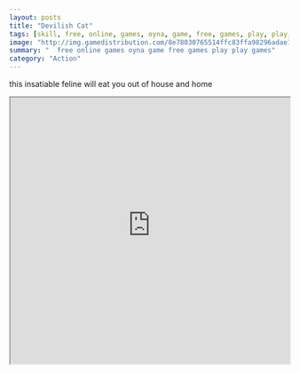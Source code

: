 ```yaml
---
layout: posts
title: "Devilish Cat"
tags: [skill, free, online, games, oyna, game, free, games, play, play, games]
image: "http://img.gamedistribution.com/8e78030765514ffc83ffa98296adae1e.jpg"
summary: "  free online games oyna game free games play play games"
category: "Action"
---
```


this insatiable feline will eat you out of house and home

<iframe width="100%" height="480px;" src="http://flash.gamedistribution.com?game=8e78030765514ffc83ffa98296adae1e"></iframe>